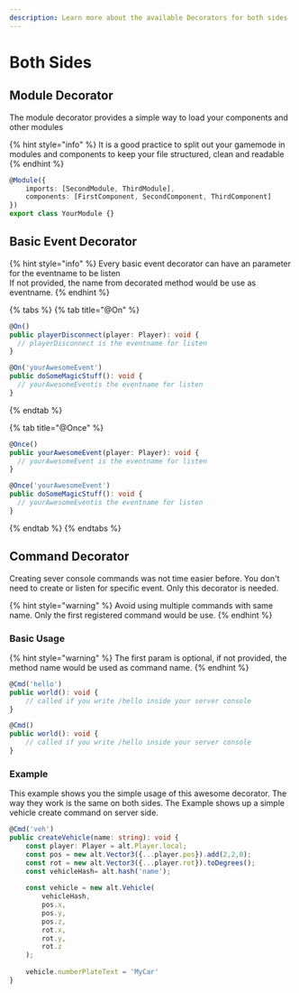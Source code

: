 ```yaml
---
description: Learn more about the available Decorators for both sides
---
```


# Both Sides

## Module Decorator

The module decorator provides a simple way to load your components and other modules

{% hint style="info" %}
It is a good practice to split out your gamemode in modules and components to keep your file structured, clean and readable
{% endhint %}

```typescript
@Module({
    imports: [SecondModule, ThirdModule],
    components: [FirstComponent, SecondComponent, ThirdComponent]
})
export class YourModule {}
```

## Basic Event Decorator

{% hint style="info" %}
Every basic event decorator can have an parameter for the eventname to be listen  
If not provided, the name from decorated method would be use as eventname.
{% endhint %}

{% tabs %}
{% tab title="@On" %}
```typescript
@On()
public playerDisconnect(player: Player): void {
  // playerDisconnect is the eventname for listen
}

@On('yourAwesomeEvent')
public doSomeMagicStuff(): void {
  // yourAwesomeEventis the eventname for listen
}
```
{% endtab %}

{% tab title="@Once" %}
```typescript
@Once()
public yourAwesomeEvent(player: Player): void {
  // yourAwesomeEvent is the eventname for listen
}

@Once('yourAwesomeEvent')
public doSomeMagicStuff(): void {
  // yourAwesomeEventis the eventname for listen
}
```
{% endtab %}
{% endtabs %}

## Command Decorator

Creating sever console commands was not time easier before. You don't need to create or listen for specific event. Only this decorator is needed.

{% hint style="warning" %}
Avoid using multiple commands with same name. Only the first registered command would be use.
{% endhint %}

### Basic Usage

{% hint style="warning" %}
The first param is optional, if not provided, the method name would be used as command name.
{% endhint %}

```typescript
@Cmd('hello')
public world(): void {
    // called if you write /hello inside your server console
}

@Cmd()
public world(): void {
    // called if you write /hello inside your server console
}
```

### Example

This example shows you the simple usage of this awesome decorator. The way they work is the same on both sides. The Example shows up a simple vehicle create command on server side.

```typescript
@Cmd('veh')
public createVehicle(name: string): void {
    const player: Player = alt.Player.local;
    const pos = new alt.Vector3({...player.pos}).add(2,2,0);
    const rot = new alt.Vector3({...player.rot}).toDegrees();
    const vehicleHash= alt.hash('name');
    
    const vehicle = new alt.Vehicle(
        vehicleHash, 
        pos.x, 
        pos.y, 
        pos.z, 
        rot.x, 
        rot.y, 
        rot.z
    );
    
    vehicle.numberPlateText = 'MyCar'
}
```

